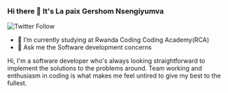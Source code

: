 ### Hi there 👋 It's La paix Gershom Nsengiyumva
![Twitter Follow](https://img.shields.io/twitter/follow/GershomNsengiy1?style=social)

<!--
**gershomlapaix/gershomlapaix** is a ✨ _special_ ✨ repository because its `README.md` (this file) appears on your GitHub profile.
Here are some ideas to get you started:
-->
- 🌱 I’m currently studying at Rwanda Coding Coding Academy(RCA)
- 💬 Ask me the Software development concerns

Hi, I'm a software developer who's always looking straightforward to implement the solutions to the problems around. Team working and enthusiasm in coding is what makes me feel untired to give my best to the fullest.
